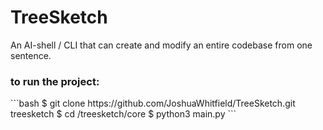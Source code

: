 # TreeSketch
An AI-shell / CLI that can create and modify an entire codebase from one sentence.

<h3>to run the project:</h3>
```bash
  $ git clone https://github.com/JoshuaWhitfield/TreeSketch.git treesketch
  $ cd /treesketch/core
  $ python3 main.py
```
